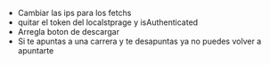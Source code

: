 - Cambiar las ips para los fetchs
- quitar el token del localstprage y isAuthenticated
- Arregla boton de descargar
- Si te apuntas a una carrera  y te desapuntas ya no puedes volver a apuntarte